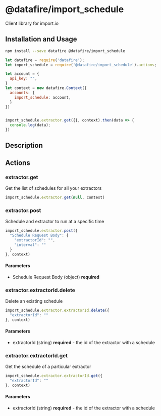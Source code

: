 # @datafire/import_schedule

Client library for import.io

## Installation and Usage
```bash
npm install --save datafire @datafire/import_schedule
```

```js
let datafire = require('datafire');
let import_schedule = require('@datafire/import_schedule').actions;

let account = {
  api_key: "",
}
let context = new datafire.Context({
  accounts: {
    import_schedule: account,
  }
})


import_schedule.extractor.get({}, context).then(data => {
  console.log(data);
})
```

## Description


## Actions
### extractor.get
Get the list of schedules for all your extractors


```js
import_schedule.extractor.get(null, context)
```


### extractor.post
Schedule and extractor to run at a specific time


```js
import_schedule.extractor.post({
  "Schedule Request Body": {
    "extractorId": "",
    "interval": ""
  }
}, context)
```

#### Parameters
* Schedule Request Body (object) **required**

### extractor.extractorId.delete
Delete an existing schedule


```js
import_schedule.extractor.extractorId.delete({
  "extractorId": ""
}, context)
```

#### Parameters
* extractorId (string) **required** - the id of the extractor with a schedule

### extractor.extractorId.get
Get the schedule of a particular extractor


```js
import_schedule.extractor.extractorId.get({
  "extractorId": ""
}, context)
```

#### Parameters
* extractorId (string) **required** - the id of the extractor with a schedule

